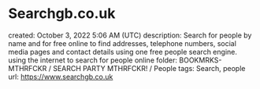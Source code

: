# Searchgb.co.uk

created: October 3, 2022 5:06 AM (UTC)
description: Search for people by name and for free online to find addresses, telephone numbers, social media pages and contact details using one free people search engine. using the internet to search for people online
folder: BOOKMRKS-MTHRFCKR / SEARCH PARTY MTHRFCKR! / People
tags: Search, people
url: https://www.searchgb.co.uk